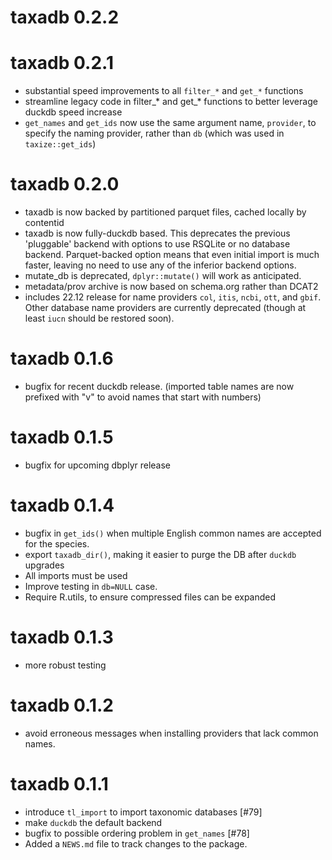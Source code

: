 # taxadb 0.2.2

# taxadb 0.2.1

* substantial speed improvements to all `filter_*` and `get_*` functions
* streamline legacy code in filter_* and get_* functions to better leverage duckdb speed increase
* `get_names` and `get_ids` now use the same argument name, `provider`, to specify the naming provider,
  rather than `db` (which was used in `taxize::get_ids`)

# taxadb 0.2.0

* taxadb is now backed by partitioned parquet files, cached locally by contentid
* taxadb is now fully-duckdb based. This deprecates the previous 'pluggable' backend
  with options to use RSQLite or no database backend. Parquet-backed option means that
  even initial import is much faster, leaving no need to use any of the inferior 
  backend options.
* mutate_db is deprecated, `dplyr::mutate()` will work as anticipated.
* metadata/prov archive is now based on schema.org rather than DCAT2
* includes 22.12 release for name providers `col`, `itis`, `ncbi`, `ott`, and `gbif`.
  Other database name providers are currently deprecated (though at least `iucn` should be restored soon).

# taxadb 0.1.6

* bugfix for recent duckdb release. 
(imported table names are now prefixed with "v" to avoid names that start with numbers)


# taxadb 0.1.5

* bugfix for upcoming dbplyr release

# taxadb 0.1.4

* bugfix in `get_ids()` when multiple English common names are accepted for the species.
* export `taxadb_dir()`, making it easier to purge the DB after `duckdb` upgrades
* All imports must be used
* Improve testing in `db=NULL` case.
* Require R.utils, to ensure compressed files can be expanded

# taxadb 0.1.3

* more robust testing

# taxadb 0.1.2

* avoid erroneous messages when installing providers that lack common names.

# taxadb 0.1.1

* introduce `tl_import` to import taxonomic databases [#79]
* make `duckdb` the default backend
* bugfix to possible ordering problem in `get_names` [#78]
* Added a `NEWS.md` file to track changes to the package.
